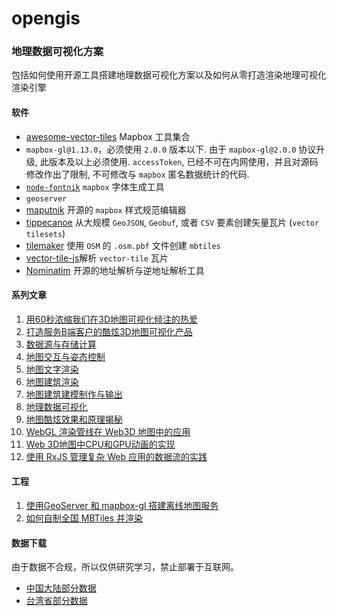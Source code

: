 # opengis
### 地理数据可视化方案
包括如何使用开源工具搭建地理数据可视化方案以及如何从零打造渲染地理可视化渲染引擎

#### 软件
* [awesome-vector-tiles](https://github.com/mapbox/awesome-vector-tiles) Mapbox 工具集合  
* `mapbox-gl@1.13.0`，必须使用 `2.0.0` 版本以下. 由于 `mapbox-gl@2.0.0` 协议升级, 此版本及以上必须使用. `accessToken`, 已经不可在内网使用，并且对源码修改作出了限制, 不可修改与 `mapbox` 匿名数据统计的代码.  
* [`node-fontnik`](https://github.com/mapbox/node-fontnik) `mapbox` 字体生成工具  
* `geoserver`
* [maputnik](https://github.com/maputnik/editor) 开源的 `mapbox` 样式规范编辑器  
* [tippecanoe](https://github.com/mapbox/tippecanoe) 从大规模 `GeoJSON`, `Geobuf`, 或者 `CSV` 要素创建矢量瓦片 (`vector tilesets`)  
* [tilemaker](https://github.com/systemed/tilemaker)  使用 `OSM` 的 `.osm.pbf` 文件创建 `mbtiles`  
* [vector-tile-js](https://github.com/mapbox/vector-tile-js)解析 `vector-tile` 瓦片  
* [Nominatim](https://github.com/osm-search/Nominatim)  开源的地址解析与逆地址解析工具

#### 系列文章
1. [用60秒浓缩我们在3D地图可视化倾注的热爱](https://zhuanlan.zhihu.com/p/172213877)
2. [打造服务B端客户的酷炫3D地图可视化产品](https://zhuanlan.zhihu.com/p/124197052)
3. [数据源与存储计算](https://zhuanlan.zhihu.com/p/131529483)
4. [地图交互与姿态控制](https://zhuanlan.zhihu.com/p/137503866)
5. [地图文字渲染](https://zhuanlan.zhihu.com/p/142830146)
6. [地图建筑渲染](https://zhuanlan.zhihu.com/p/146151281)
7. [地图建筑建模制作与输出](https://zhuanlan.zhihu.com/p/150257820)
8. [地理数据可视化](https://zhuanlan.zhihu.com/p/158706718)
9. [地图酷炫效果和原理揭秘](https://zhuanlan.zhihu.com/p/163592043)
10. [WebGL 渲染管线在 Web3D 地图中的应用](https://zhuanlan.zhihu.com/p/392415003)
11. [Web 3D地图中CPU和GPU动画的实现](https://zhuanlan.zhihu.com/p/397070898)
12. [使用 RxJS 管理复杂 Web 应用的数据流的实践](https://zhuanlan.zhihu.com/p/409076886)

#### 工程
1. [使用GeoServer 和 mapbox-gl 搭建离线地图服务](https://zhuanlan.zhihu.com/p/203756597)  
2. [如何自制全国 MBTiles 并渲染](https://zhuanlan.zhihu.com/p/390797186)

#### 数据下载
由于数据不合规，所以仅供研究学习，禁止部署于互联网。
- [中国大陆部分数据](https://www.aliyundrive.com/s/bADcdkdVVWw)
- [台湾省部分数据](https://www.aliyundrive.com/s/4wnHse2rzoh)